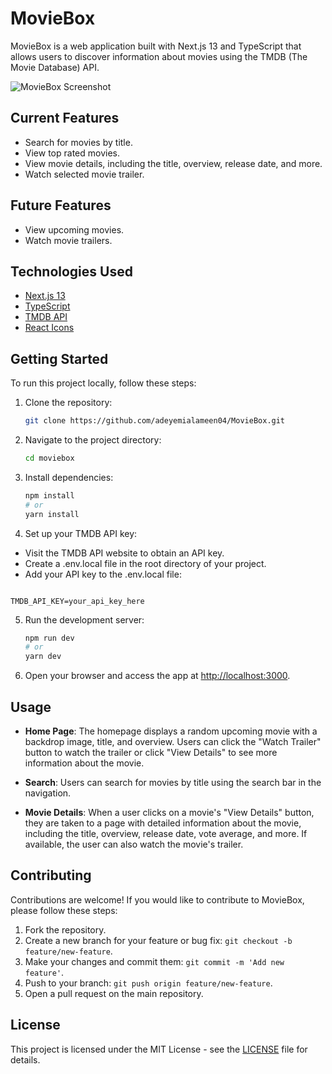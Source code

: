 # MovieBox

MovieBox is a web application built with Next.js 13 and TypeScript that allows users to discover information about movies using the TMDB (The Movie Database) API.

![MovieBox Screenshot](/screenshot.png)

## Current Features

- Search for movies by title.
- View top rated movies.
- View movie details, including the title, overview, release date, and more.
- Watch selected movie trailer.

## Future Features
- View upcoming movies.
- Watch movie trailers.

## Technologies Used

- [Next.js 13](https://nextjs.org/)
- [TypeScript](https://www.typescriptlang.org/)
- [TMDB API](https://www.themoviedb.org/documentation/api)
- [React Icons](https://react-icons.github.io/react-icons/)

## Getting Started

To run this project locally, follow these steps:

1. Clone the repository:

   ```bash
   git clone https://github.com/adeyemialameen04/MovieBox.git
   ```

2. Navigate to the project directory:
   ```bash  
   cd moviebox
   ```

3. Install dependencies:
   ```bash  
   npm install
   # or
   yarn install
   ```

4. Set up your TMDB API key:
- Visit the TMDB API website to obtain an API key.
- Create a .env.local file in the root directory of your project.
- Add your API key to the .env.local file:   
```env

TMDB_API_KEY=your_api_key_here
```

5. Run the development server:

   ```bash
   npm run dev
   # or
   yarn dev
   ```

6. Open your browser and access the app at [http://localhost:3000](http://localhost:3000).

## Usage

- **Home Page**: The homepage displays a random upcoming movie with a backdrop image, title, and overview. Users can click the "Watch Trailer" button to watch the trailer or click "View Details" to see more information about the movie.

- **Search**: Users can search for movies by title using the search bar in the navigation.

- **Movie Details**: When a user clicks on a movie's "View Details" button, they are taken to a page with detailed information about the movie, including the title, overview, release date, vote average, and more. If available, the user can also watch the movie's trailer.

## Contributing

Contributions are welcome! If you would like to contribute to MovieBox, please follow these steps:

1. Fork the repository.
2. Create a new branch for your feature or bug fix: `git checkout -b feature/new-feature`.
3. Make your changes and commit them: `git commit -m 'Add new feature'`.
4. Push to your branch: `git push origin feature/new-feature`.
5. Open a pull request on the main repository.

## License

This project is licensed under the MIT License - see the [LICENSE](LICENSE) file for details.
